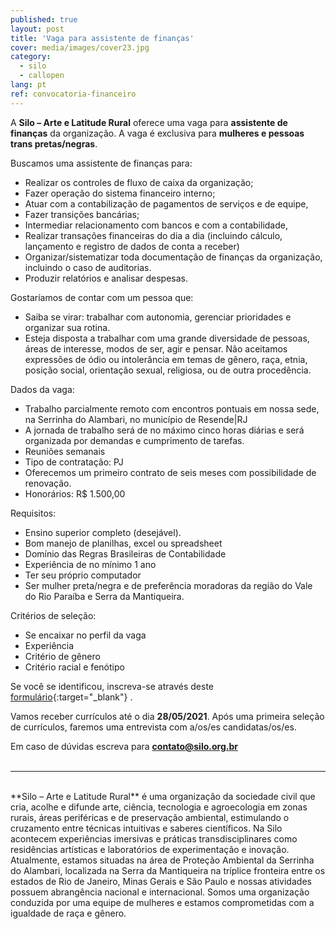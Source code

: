 ```yaml
---
published: true
layout: post
title: 'Vaga para assistente de finanças'
cover: media/images/cover23.jpg
category:
  - silo
  - callopen
lang: pt
ref: convocatoria-financeiro
---
```


A **Silo – Arte e Latitude Rural** oferece uma vaga para **assistente de finanças** da organização. A vaga é exclusiva para **mulheres e pessoas trans pretas/negras**. 


Buscamos uma assistente de finanças para:
* Realizar os controles de fluxo de caixa da organização;
* Fazer operação do sistema financeiro interno;
* Atuar com a contabilização de pagamentos de serviços e de equipe, 
* Fazer transições bancárias;
* Intermediar relacionamento com bancos e com a contabilidade, 
* Realizar transações financeiras do dia a dia (incluindo cálculo, lançamento e registro de dados de conta a receber) 
* Organizar/sistematizar toda documentação de finanças da organização, incluindo o caso de auditorias. 
* Produzir relatórios e analisar despesas. 
   
Gostaríamos de contar com um pessoa que:
* Saiba se virar: trabalhar com autonomia, gerenciar prioridades e organizar sua rotina.
* Esteja disposta a trabalhar com uma grande diversidade de pessoas, áreas de interesse, modos de ser, agir e pensar. Não aceitamos expressões de ódio ou intolerância em temas de gênero, raça, etnia, posição social, orientação sexual, religiosa, ou de outra procedência.

Dados da vaga:
* Trabalho parcialmente remoto com encontros pontuais em nossa sede, na Serrinha do Alambari, no município de Resende|RJ
* A jornada de trabalho será de no máximo cinco horas diárias e será organizada por demandas e cumprimento de tarefas.
* Reuniões semanais
* Tipo de contratação: PJ 
* Oferecemos um primeiro contrato de seis meses com possibilidade de renovação.
* Honorários: R$ 1.500,00

Requisitos:
* Ensino superior completo (desejável).
* Bom manejo de planilhas, excel ou spreadsheet
* Domínio das Regras Brasileiras de Contabilidade
* Experiência de no mínimo 1 ano
* Ter seu próprio computador
* Ser mulher preta/negra e de preferência moradoras da região do Vale do Rio Paraíba e Serra da Mantiqueira.

Critérios de seleção:
* Se encaixar no perfil da vaga
* Experiência
* Critério de gênero
* Critério racial e fenótipo
 
Se você se identificou, inscreva-se através deste [formulário](https://forms.gle/PZehwBAz58eDFRLD8){:target="_blank"} .
  
Vamos receber currículos até o dia **28/05/2021**.
Após uma primeira seleção de currículos, faremos uma entrevista com a/os/es  candidatas/os/es. 


Em caso de dúvidas escreva para **contato@silo.org.br**
<br><br>

---

<br>
**Silo – Arte e Latitude Rural** é uma organização da sociedade civil que cria, acolhe e difunde arte, ciência, tecnologia e agroecologia em zonas rurais, áreas periféricas e de preservação ambiental, estimulando o cruzamento entre técnicas intuitivas e saberes científicos. Na Silo acontecem experiências imersivas e práticas transdisciplinares como residências artísticas e laboratórios de experimentação e inovação.
Atualmente, estamos situadas na área de Proteção Ambiental da Serrinha do Alambari, localizada na Serra da Mantiqueira na tríplice fronteira entre os estados de Rio de Janeiro, Minas Gerais e São Paulo e nossas atividades possuem abrangência nacional e internacional. Somos uma organização conduzida por uma equipe de mulheres e estamos comprometidas com a igualdade de raça e gênero.
